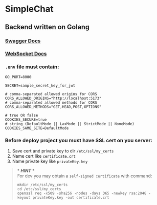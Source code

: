 # SimpleChat

## Backend written on Golang

### [Swagger Docs](https://150.241.82.68/api/swagger/index.html)

### [WebSocket Docs](./app_messanger/websocket_docs.md)


### `.env` file must contain:

```dotenv
GO_PORT=8000

SECRET=sample_secret_key_for_jwt

# comma-separated allowed origins for CORS
CORS_ALLOWED_ORIGINS="http://localhost:5173"
# comma-separated allowed methods for CORS
CORS_ALLOWED_METHODS="GET,HEAD,POST,OPTIONS"

# true OR false
COOKIES_SECURE=true
# string (DefaultMode || LaxMode || StrictMode || NoneMode)
COOKIES_SAME_SITE=DefaultMode

```

### Before deploy project you must have SSL cert on you server:

1. Save cert and private key to dir `/etc/ssl/my_certs`
2. Name cert like `certificate.crt`
3. Name private key like `privateKey.key`

> \* ***HINT*** *
> <br>
> For dev you may obtain a `self-signed certificate` with command:
> <br>
> ```shell
> mkdir /etc/ssl/my_certs
> cd /etc/ssl/my_certs
> openssl req -x509 -sha256 -nodes -days 365 -newkey rsa:2048 -keyout privateKey.key -out certificate.crt
> ```
